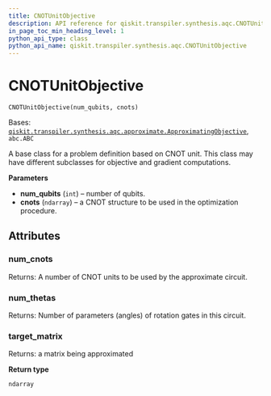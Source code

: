 ```yaml
---
title: CNOTUnitObjective
description: API reference for qiskit.transpiler.synthesis.aqc.CNOTUnitObjective
in_page_toc_min_heading_level: 1
python_api_type: class
python_api_name: qiskit.transpiler.synthesis.aqc.CNOTUnitObjective
---
```


# CNOTUnitObjective

<span id="qiskit.transpiler.synthesis.aqc.CNOTUnitObjective" />

`CNOTUnitObjective(num_qubits, cnots)`

Bases: [`qiskit.transpiler.synthesis.aqc.approximate.ApproximatingObjective`](qiskit.transpiler.synthesis.aqc.ApproximatingObjective "qiskit.transpiler.synthesis.aqc.approximate.ApproximatingObjective"), `abc.ABC`

A base class for a problem definition based on CNOT unit. This class may have different subclasses for objective and gradient computations.

**Parameters**

*   **num\_qubits** (`int`) – number of qubits.
*   **cnots** (`ndarray`) – a CNOT structure to be used in the optimization procedure.

## Attributes

<span id="qiskit.transpiler.synthesis.aqc.CNOTUnitObjective.num_cnots" />

### num\_cnots

Returns: A number of CNOT units to be used by the approximate circuit.

<span id="qiskit.transpiler.synthesis.aqc.CNOTUnitObjective.num_thetas" />

### num\_thetas

Returns: Number of parameters (angles) of rotation gates in this circuit.

<span id="qiskit.transpiler.synthesis.aqc.CNOTUnitObjective.target_matrix" />

### target\_matrix

Returns: a matrix being approximated

**Return type**

`ndarray`

